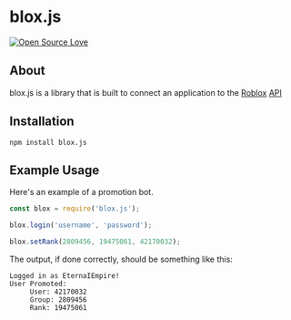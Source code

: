 blox.js
=========
[![Open Source Love](https://badges.frapsoft.com/os/mit/mit.svg?v=102)](https://github.com/ellerbrock/open-source-badge/)


## About
blox.js is a library that is built to connect an application to the [Roblox](https://www.roblox.com/) [API](https://api.roblox.com/docs)

## Installation
`npm install blox.js`

## Example Usage
Here's an example of a promotion bot.

```js
const blox = require('blox.js');

blox.login('username', 'password');

blox.setRank(2809456, 19475061, 42170032);
```

The output, if done correctly, should be something like this:
```
Logged in as EternaIEmpire!
User Promoted:
     User: 42170032
     Group: 2809456
     Rank: 19475061
```